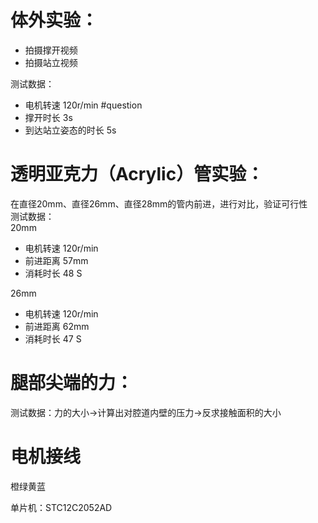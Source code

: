 # 体外实验：

- 拍摄撑开视频
- 拍摄站立视频

测试数据：

- 电机转速 120r/min #question
- 撑开时长 3s
- 到达站立姿态的时长 5s

# 透明亚克力（Acrylic）管实验：

在直径20mm、直径26mm、直径28mm的管内前进，进行对比，验证可行性  
测试数据：  
20mm

- 电机转速 120r/min
- 前进距离 57mm
- 消耗时长 48 S

26mm

- 电机转速 120r/min
- 前进距离 62mm
- 消耗时长 47 S
 
# 腿部尖端的力：

测试数据：力的大小→计算出对腔道内壁的压力→反求接触面积的大小
 
# 电机接线

橙绿黄蓝
 
单片机：STC12C2052AD